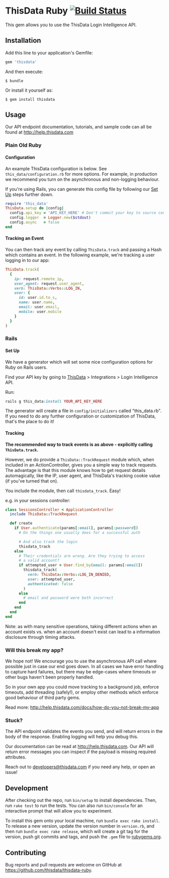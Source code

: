 # ThisData Ruby [![Build Status](https://travis-ci.org/thisdata/thisdata-ruby.png?branch=master)](https://travis-ci.org/thisdata/thisdata-ruby)

This gem allows you to use the ThisData Login Intelligence API.

## Installation

Add this line to your application's Gemfile:

```ruby
gem 'thisdata'
```

And then execute:

    $ bundle

Or install it yourself as:

    $ gem install thisdata

## Usage

Our API endpoint documentation, tutorials, and sample code can all be found at
http://help.thisdata.com

### Plain Old Ruby

#### Configuration

An example ThisData configuration is below. See `this_data/configuration.rb` for
more options. For example, in production we recommend you turn on
 the asynchronous and non-logging behaviour.

If you're using Rails, you can generate this config file by following our
[Set Up](#set-up) steps further down.


```ruby
require 'this_data'
ThisData.setup do |config|
  config.api_key = 'API_KEY_HERE' # Don't commit your key to source control!
  config.logger  = Logger.new($stdout)
  config.async   = false
end
```

#### Tracking an Event

You can then track any event by calling `ThisData.track` and passing a Hash which
contains an event. In the following example, we're tracking a user logging in
to our app:

```ruby
ThisData.track(
  {
    ip: request.remote_ip,
    user_agent: request.user_agent,
    verb: ThisData::Verbs::LOG_IN,
    user: {
      id: user.id.to_s,
      name: user.name,
      email: user.email,
      mobile: user.mobile
    }
  }
)
```


### Rails

#### Set Up

We have a generator which will set some nice configuration options for Ruby on
Rails users.

Find your API key by going to [ThisData](https://thisdata.com) >
  Integrations > Login Intelligence API.

Run:

```ruby
rails g this_data:install YOUR_API_KEY_HERE
```

The generator will create a file in `config/initializers` called "this_data.rb".
If you need to do any further configuration or customization of ThisData,
that's the place to do it!

#### Tracking

**The recommended way to track events is as above - explicitly calling
`ThisData.track`.**

However, we do provide a `ThisData::TrackRequest` module which, when included in
an ActionController, gives you a simple way to track requests. The advantage
is that this module knows how to get request details automagically, like the IP,
user agent, and ThisData's tracking cookie value (if you've turned that on).

You include the module, then call `thisdata_track`. Easy!

e.g. in your sessions controller:

```ruby
class SessionsController < ApplicationController
  include ThisData::TrackRequest

  def create
    if User.authenticate(params[:email], params[:password])
      # Do the things one usually does for a successful auth

      # And also track the login
      thisdata_track
    else
      # Their credentials are wrong. Are they trying to access
      # a valid account?
      if attempted_user = User.find_by(email: params[:email])
        thisdata_track(
          verb: ThisData::Verbs::LOG_IN_DENIED,
          user: attempted_user,
          authenticated: false
        )
      else
        # email and password were both incorrect
      end
    end
  end
end
```

Note: as with many sensitive operations, taking different actions when an
account exists vs. when an account doesn't exist can lead to a information
disclosure through timing attacks.

### Will this break my app?

We hope not! We encourage you to use the asynchronous API call where possible
just in case our end goes down. In all cases we have error handling to capture
hard failures, but there may be edge-cases where timeouts or other bugs haven't
been properly handled.

So in your own app you could move tracking to a background job, enforce timeouts,
add threading (safely!), or employ other methods which enforce good behaviour of
third party gems.

Read more: http://help.thisdata.com/docs/how-do-you-not-break-my-app


### Stuck?

The API endpoint validates the events you send, and will return errors in the
body of the response. Enabling logging will help you debug this.

Our documentation can be read at http://help.thisdata.com. Our API will return
error messages you can inspect if the payload is missing required attributes.

Reach out to developers@thisdata.com if you need any help, or open an issue!

## Development

After checking out the repo, run `bin/setup` to install dependencies. Then, run `rake test` to run the tests. You can also run `bin/console` for an interactive prompt that will allow you to experiment.

To install this gem onto your local machine, run `bundle exec rake install`. To release a new version, update the version number in `version.rb`, and then run `bundle exec rake release`, which will create a git tag for the version, push git commits and tags, and push the `.gem` file to [rubygems.org](https://rubygems.org).

## Contributing

Bug reports and pull requests are welcome on GitHub at https://github.com/thisdata/thisdata-ruby.
